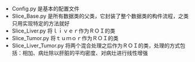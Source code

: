 - Config.py 是基本的配置文件
- Slice_Base.py 是所有数据类的父类，它封装了整个数据类的构件流程，之类只用实现特定的方法就好
- Slice_Liver.py 将ｌｉｖｅｒ作为ＲＯＩ的类
- Slice_Tumor.py 将ｔｕｍｏｒ作为ＲＯＩ的类
- Slice_Liver_Tumor.py 将两个混合处理之后作为ＲＯＩ的类，处理的方式包括：相加、病灶除以肝脏的平均密度、对病灶进行线性增强